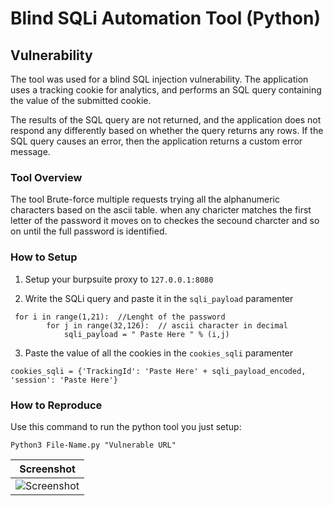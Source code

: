 # Blind SQLi Automation Tool (Python)

## Vulnerability
The tool was used for a blind SQL injection vulnerability. The application uses a tracking cookie for analytics, and performs an SQL query containing the value of the submitted cookie.

The results of the SQL query are not returned, and the application does not respond any differently based on whether the query returns any rows. If the SQL query causes an error, then the application returns a custom error message. 

### Tool Overview

The tool Brute-force multiple requests trying all the alphanumeric characters based on the ascii table. when any charicter matches the first letter of the password it moves on to checkes the secound charcter and so on until the full password is identified.

### How to Setup
1. Setup your burpsuite proxy to `127.0.0.1:8080`

2. Write the SQLi query and paste it in the `sqli_payload` paramenter 

```
 for i in range(1,21):  //Lenght of the password
        for j in range(32,126):  // ascii character in decimal
            sqli_payload = " Paste Here " % (i,j)
```         

3. Paste the value of all the cookies in the `cookies_sqli` paramenter

```
cookies_sqli = {'TrackingId': 'Paste Here' + sqli_payload_encoded, 'session': 'Paste Here'}
```

### How to Reproduce 
Use this command to run the python tool you just setup:

`Python3 File-Name.py "Vulnerable URL"`


| Screenshot |
|------------|
|![Screenshot](https://user-images.githubusercontent.com/68829493/129448628-67a2a1f4-0bed-4a01-a30c-221be35646f6.jpg)


